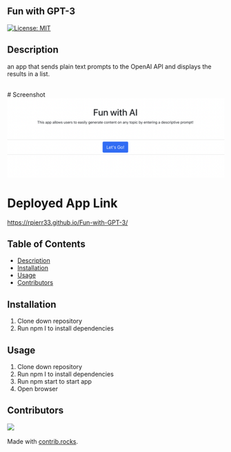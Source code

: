 ## Fun with GPT-3

  [![License: MIT](https://img.shields.io/badge/License-MIT-yellow.svg)](https://opensource.org/licenses/MIT)

## Description
an app that sends plain text prompts to the OpenAI API and displays the results in a list.


<br>
# Screenshot
<img width="1121" alt="Screen Shot 2021-09-09 at 2 53 32 PM" src="https://github.com/rpierr33/openai-app/blob/main/img/Screen%20Shot%202022-05-21%20at%205.41.21%20PM.png">


# Deployed App Link
https://rpierr33.github.io/Fun-with-GPT-3/

## Table of Contents
- [Description](#description)
- [Installation](#installation)
- [Usage](#usage)
- [Contributors](#contributors)


## Installation
1. Clone down repository
2. Run npm I to install dependencies


## Usage
1. Clone down repository
2.  Run npm I to install dependencies
3.  Run npm start to start app
4. Open browser


## Contributors
<a href="https://github.com/rpierr33/password-generator/graphs/contributors">
  <img src="https://contrib.rocks/image?repo=rpierr33/team-profile-generator" />
</a>

Made with [contrib.rocks](https://contrib.rocks).
